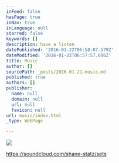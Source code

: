 ```yaml
---
inFeed: false
hasPage: true
inNav: true
inLanguage: null
starred: false
keywords: []
description: have a listen
datePublished: '2016-01-22T06:58:07.579Z'
dateModified: '2016-01-22T06:57:57.606Z'
title: Music
author: []
sourcePath: _posts/2016-01-21-music.md
published: true
authors: []
publisher:
  name: null
  domain: null
  url: null
  favicon: null
url: music/index.html
_type: WebPage

---
```

![](https://the-grid-user-content.s3-us-west-2.amazonaws.com/e73216fc-e3b8-4c4c-bec2-c31d676881a4.jpg)

https://soundcloud.com/shane-statz/sets